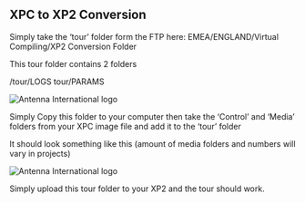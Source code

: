 ## XPC to XP2 Conversion



Simply take the ‘tour’ folder form the FTP here: EMEA/ENGLAND/Virtual Compiling/XP2 Conversion Folder


This tour folder contains 2 folders 

/tour/LOGS
tour/PARAMS


![Antenna International logo](/images/xpxpxp2_1.png)








Simply Copy this folder to your computer then take the ‘Control’ and ‘Media’ folders from your XPC image file and add it to the ‘tour’ folder

It should look something like this (amount of media folders and numbers will vary in projects)


![Antenna International logo](/images/xpxpxp2_2.png)














Simply upload this tour folder to your XP2 and the tour should work.



